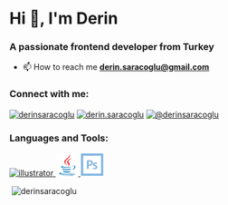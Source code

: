 <h1 align="left">Hi 👋, I'm Derin</h1>
<h3 align="left">A passionate frontend developer from Turkey</h3>

- 📫 How to reach me **derin.saracoglu@gmail.com**

<h3 align="left">Connect with me:</h3>
<p align="left">
<a href="https://linkedin.com/in/derinsaracoglu" target="blank"><img align="center" src="https://raw.githubusercontent.com/rahuldkjain/github-profile-readme-generator/master/src/images/icons/Social/linked-in-alt.svg" alt="derinsaracoglu" height="30" width="40" /></a>
<a href="https://instagram.com/derin.saracoglu" target="blank"><img align="center" src="https://raw.githubusercontent.com/rahuldkjain/github-profile-readme-generator/master/src/images/icons/Social/instagram.svg" alt="derin.saracoglu" height="30" width="40" /></a>
<a href="https://medium.com/@derinsaracoglu" target="blank"><img align="center" src="https://raw.githubusercontent.com/rahuldkjain/github-profile-readme-generator/master/src/images/icons/Social/medium.svg" alt="@derinsaracoglu" height="30" width="40" /></a>
</p>

<h3 align="left">Languages and Tools:</h3>
<p align="left"> <a href="https://www.adobe.com/in/products/illustrator.html" target="_blank" rel="noreferrer"> <img src="https://www.vectorlogo.zone/logos/adobe_illustrator/adobe_illustrator-icon.svg" alt="illustrator" width="40" height="40"/> </a> <a href="https://www.java.com" target="_blank" rel="noreferrer"> <img src="https://raw.githubusercontent.com/devicons/devicon/master/icons/java/java-original.svg" alt="java" width="40" height="40"/> </a> <a href="https://www.photoshop.com/en" target="_blank" rel="noreferrer"> <img src="https://raw.githubusercontent.com/devicons/devicon/master/icons/photoshop/photoshop-line.svg" alt="photoshop" width="40" height="40"/> </a> </p>

<p>&nbsp;<img align="center" src="https://github-readme-stats.vercel.app/api?username=derinsaracoglu&show_icons=true&locale=en" alt="derinsaracoglu" /></p>
